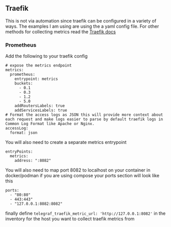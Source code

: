 ## Traefik
This is not via automation since traefik can be configured in a variety of ways.
The examples I am using are using the a yaml config file.
For other methods for collecting metrics read the [Traefik docs](https://doc.traefik.io/traefik/observability/metrics/influxdb/_)


### Prometheus
Add the following to your traefik config 
```
# expose the metrics endpoint
metrics:
  prometheus:
    entrypoint: metrics
    buckets:
      - 0.1
      - 0.3
      - 1.2
      - 5.0
    addRoutersLabels: true
    addServicesLabels: true
# Format the access logs as JSON this will provide more context about each request and make logs easier to parse by default traefik logs in Common Log Format like Apache or Nginx.
accessLog:
  format: json
```
You will also need to create a separate metrics entrypoint
```
entryPoints:
  metrics:
    address: ":8082"
```
You will also need to map port 8082 to localhost on your container in docker/podman if you are using compose your ports section will look like this
```
ports:
  - "80:80"
  - 443:443"
  - "127.0.0.1:8082:8082"
```
finally define `telegraf_traefik_metric_url: 'http://127.0.0.1:8082'` in the inventory for the host you want to collect traefik metrics from

